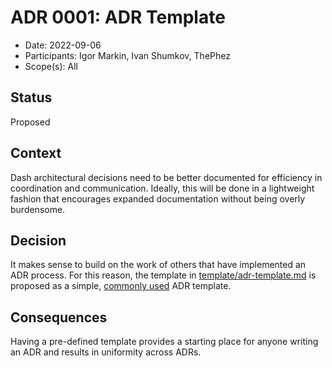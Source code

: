 # ADR 0001: ADR Template

* Date: 2022-09-06
* Participants: Igor Markin, Ivan Shumkov, ThePhez
* Scope(s): All

## Status

<!-- What is the status? [ *Proposed* | *Accepted* | *Rejected* | *Deprecated* | *Superseded* ] -->

Proposed

## Context

<!-- What is the issue that we're seeing that is motivating this decision or change?-->

Dash architectural decisions need to be better documented for efficiency in coordination and
communication. Ideally, this will be done in a lightweight fashion that encourages expanded
documentation without being overly burdensome.

## Decision

<!-- What is the change that we're proposing and/or doing? -->

It makes sense to build on the work of others that have implemented an ADR process. For this reason,
the template in [template/adr-template.md](./template/adr-template.md) is proposed as a simple, [commonly
used](https://github.com/joelparkerhenderson/architecture-decision-record/blob/main/templates/decision-record-template-by-michael-nygard/index.md)
ADR template.

## Consequences

<!-- What becomes easier or more difficult to do because of this change? -->

Having a pre-defined template provides a starting place for anyone writing an ADR and results in
uniformity across ADRs.
